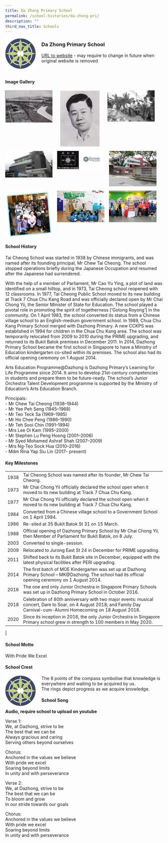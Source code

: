 ```yaml
---
title: Da Zhong Primary School
permalink: /school-histories/da-zhong-pri/
description: ""
third_nav_title: Schools
---
```

<img src="/images/dazhongpri1.png" style="width:20%;margin-right:15px;" align = "left">

### **Da Zhong Primary School**
[URL to website](http://dazhongpri.moe.edu.sg/) - may require to change in future when original website is removed

<br clear="left">

#### **Image Gallery**

<p><a href="https://staging.d1yxymztqoj7qn.amplifyapp.com/images/ahmadibrahimpri2.jpg">  
<img src="/images/dazhongpri2.jpg" style="width:30%;margin-right:25px;" align = "left">
</a></p>

<p><a href="https://staging.d1yxymztqoj7qn.amplifyapp.com/images/ahmadibrahimpri3.jpg">  
<img src="/images/dazhongpri3.jpg" style="width:25%;margin-right:25px;" align = "left">
</a></p>

<p><a href="https://staging.d1yxymztqoj7qn.amplifyapp.com/images/ahmadibrahimpri4.jpg">  
<img src="/images/dazhongpri4.jpg" style="width:30%;margin-right:15px;" align = "left">
</a></p>

<br clear="left">

<p><a href="https://staging.d1yxymztqoj7qn.amplifyapp.com/images/ahmadibrahimpri2.jpg">  
<img src="/images/dazhongpri5.jpg" style="width:30%;margin-right:15px;" align = "left">
</a></p>

<p><a href="https://staging.d1yxymztqoj7qn.amplifyapp.com/images/ahmadibrahimpri3.jpg">  
<img src="/images/dazhongpri6.jpg" style="width:30%;margin-right:15px;" align = "left">
</a></p>

<p><a href="https://staging.d1yxymztqoj7qn.amplifyapp.com/images/ahmadibrahimpri4.jpg">  
<img src="/images/dazhongpri7.jpg" style="width:30%;margin-right:15px;" align = "left">
</a></p>

<br clear="left">

<p><a href="https://staging.d1yxymztqoj7qn.amplifyapp.com/images/ahmadibrahimpri2.jpg">  
<img src="/images/dazhongpri8.jpg" style="width:30%;margin-right:15px;" align = "left">
</a></p>

<p><a href="https://staging.d1yxymztqoj7qn.amplifyapp.com/images/ahmadibrahimpri3.jpg">  
<img src="/images/dazhongpri9.jpg" style="width:30%;margin-right:15px;" align = "left">
</a></p>

<p><a href="https://staging.d1yxymztqoj7qn.amplifyapp.com/images/ahmadibrahimpri4.jpg">  
<img src="/images/dazhongpri10.jpg" style="width:30%;margin-right:15px;" align = "left">
</a></p>

<br clear="left">

#### **School History**
Tai Cheong School was started in 1938 by Chinese immigrants, and was named after its founding principal, Mr Chew Tai Cheong. The school stopped operations briefly during the Japanese Occupation and resumed after the Japanese had surrendered.

With the help of a member of Parliament, Mr Cao Yu Ying, a plot of land was identified on a small hilltop, and in 1973, Tai Cheong school reopened with 12 classrooms. In 1977, Tai Cheong Public School moved to its new building at Track 7 Chua Chu Kang Road and was officially declared open by Mr Chai Chong Yii, the Senior Minister of State for Education. The school played a pivotal role in promoting the spirit of togetherness \[‘Gotong Royong’\] in the community. On 1 April 1983, the school converted its status from a Chinese village school to an English-medium government school. In 1989, Chua Chu Kang Primary School merged with Dazhong Primary. A new CCKPS was established in 1994 for children in the Chua Chu Kang area. The school was temporarily relocated from 2009 to 2010 during the PRIME upgrading, and returned to its Bukit Batok premises in December 2011. In 2014, Dazhong Primary School became the first school in Singapore to have a Ministry of Education kindergarten co-sited within its premises. The school also had its official opening ceremony on 1 August 2014.

Arts Education Programme@Dazhong is Dazhong Primary’s Learning for Life Programme since 2014. It aims to develop 21st-century competencies in students and prepare them to be future-ready. The school’s Junior Orchestra Talent Development programme is supported by the Ministry of Education’s Arts Education Branch.

Principals:<br>
\- Mr Chew Tai Cheong (1938–1944)<br>
\- Mr Yee Peh Seng (1945–1968)<br>
\- Mr Teo Teck Sa (1969–1985)<br>
\- Mr Ho Chee Peng (1986–1990)<br>
\- Mr Teh Sooi Chin (1991–1994)<br>
\- Mrs Lee Oi Kam (1995–2000)<br>
\- Mr Stephen Lu Peng Hoong (2001–2006)<br>
\- Mr Syed Mohamed Ashraf Shah (2007–2009)<br>
\- Mrs Ng-Teo Sock Hua (2010–2016)<br>
\- Mdm Rina Yap Siu Lin (2017– present)

#### **Key Milestones**

|  |  |
|:---:|---|
| 1938 | Tai Cheong School was named after its founder, Mr Chew Tai Cheong. |
| 1973 | Mr Chai Chong Yii officially declared the school open when it moved to its new building at Track 7 Chua Chu Kang. |
| 1977 | Mr Chai Chong Yii officially declared the school open when it moved to its new building at Track 7 Chua Chu Kang. |
| 1984 | Converted from a Chinese village school to a Government School on 1 April 1984. |
| 1986 | Re-sited at 35 Bukit Batok St 31 on 15 March. |
| 1988 | Official opening of Dazhong Primary School by Mr Chai Chong Yii, then Member of Parliament for Bukit Batok, on 8 July. |
| 2003 | Converted to single-session. |
| 2009 | Relocated to Jurong East St 24 in December for PRIME upgrading. |
| 2011 | Shifted back to its Bukit Batok site in December, equipped with the latest physical facilities after PERI upgrading. |
| 2014 | The first batch of MOE Kindergarten was set up at Dazhong Primary School – MK@Dazhong. The school had its official opening ceremony on 1 August 2014. |
| 2016 | The one and only Junior Orchestra in Singapore Primary Schools was set up in Dazhong Primary School in October 2016. |
| 2018 | Celebration of 80th anniversary with two major events: musical concert, Dare to Soar, on 4 August 2018; and Family Day Carnival-cum-Alumni Homecoming on 18 August 2018. |
| 2020 | Since its inception in 2016, the only Junior Orchestra in Singapore Primary school grew in strength to 100 members in May 2020. |
|

#### **School Motto**
With Pride We Excel

#### **School Crest**
<img src="/images/dazhongpri1.png" style="width:20%;margin-right:15px;" align = "left">

The 8 points of the compass symbolise that knowledge is everywhere and waiting to be acquired by us.<br>
The rings depict progress as we acquire knowledge.

#### **School Song**
**Audio, require school to upload on youtube**

Verse 1:<br>
We, at Dazhong, strive to be<br>
The best that we can be<br>
Always gracious and caring<br>
Serving others beyond ourselves

Chorus:<br>
Anchored in the values we believe<br>
With pride we excel<br>
Soaring beyond limits<br>
In unity and with perseverance

Verse 2:<br>
We, at Dazhong, strive to be<br>
The best that we can be<br>
To bloom and grow<br>
In our stride towards our goals

Chorus:<br>
Anchored in the values we believe<br>
With pride we excel<br>
Soaring beyond limits<br>
In unity and with perseverance